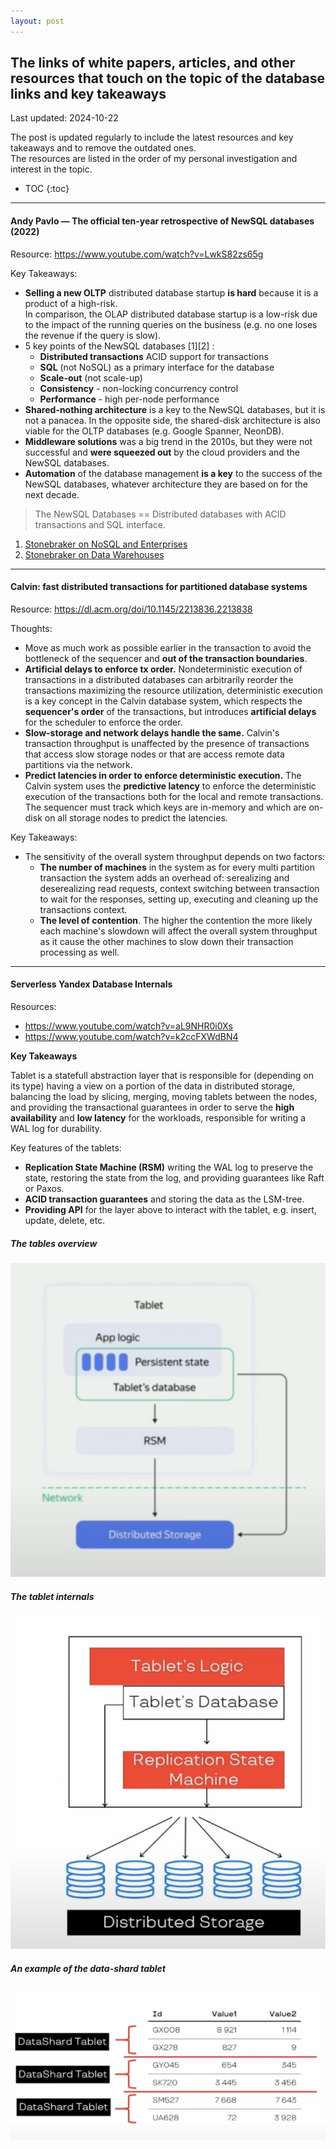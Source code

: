 ```yaml
---
layout: post
---
```


## The links of white papers, articles, and other resources that touch on the topic of the database links and key takeaways

Last updated: 2024-10-22

The post is updated regularly to include the latest resources and key takeaways and to remove the outdated ones. \
The resources are listed in the order of my personal investigation and interest in the topic.

* TOC
{:toc}

---

#### Andy Pavlo — The official ten-year retrospective of NewSQL databases (2022)
Resource: https://www.youtube.com/watch?v=LwkS82zs65g

Key Takeaways:

- **Selling a new OLTP** distributed database startup **is hard** because it is a product of a high-risk. \
In comparison, the OLAP distributed database startup is a low-risk due to the impact of the running queries on the business 
(e.g. no one loses the revenue if the query is slow).
- 5 key points of the NewSQL databases [1][2] :
  - **Distributed transactions** ACID support for transactions
  - **SQL** (not NoSQL) as a primary interface for the database
  - **Scale-out** (not scale-up)
  - **Consistency** - non-locking concurrency control
  - **Performance** - high per-node performance
- **Shared-nothing architecture** is a key to the NewSQL databases, but it is not a panacea. In the opposite side, the 
shared-disk architecture is also viable for the OLTP databases (e.g. Google Spanner, NeonDB).
- **Middleware solutions** was a big trend in the 2010s, but they were not successful and **were squeezed out** by 
the cloud providers and the NewSQL databases.
- **Automation** of the database management **is a key** to the success of the NewSQL databases, whatever architecture 
they are based on for the next decade.

> The NewSQL Databases == Distributed databases with ACID transactions and SQL interface.

1. [Stonebraker on NoSQL and Enterprises](https://dl.acm.org/doi/pdf/10.1145/1978542.1978546)
2. [Stonebraker on Data Warehouses](https://dl.acm.org/doi/pdf/10.1145/1941487.1941491)

---

#### Calvin: fast distributed transactions for partitioned database systems
Resource: https://dl.acm.org/doi/10.1145/2213836.2213838

Thoughts:

- Move as much work as possible earlier in the transaction to avoid the bottleneck of the sequencer and **out of the
transaction boundaries**.
- **Artificial delays to enforce tx order.** Nondeterministic execution of transactions in a distributed databases can arbitrarily reorder the transactions maximizing
the resource utilization, deterministic execution is a key concept in the Calvin database system, which respects the
**sequencer's order** of the transactions, but introduces **artificial delays** for the scheduler to enforce the order.
- **Slow-storage and network delays handle the same.** Calvin's transaction throughput is unaffected by the presence of transactions that access slow storage nodes or 
that are access remote data partitions via the network. 
- **Predict latencies in order to enforce deterministic execution.** The Calvin system uses the **predictive latency** 
to enforce the deterministic execution of the transactions both for the local and remote transactions. The sequencer
must track which keys are in-memory and which are on-disk on all storage nodes to predict the latencies.

Key Takeaways:

- The sensitivity of the overall system throughput depends on two factors:
  - **The number of machines** in the system as for every multi partition transaction the system adds an overhead of:
  serealizing and deserealizing read requests, context switching between transaction to wait for the responses, setting 
  up, executing and cleaning up the transactions context.
  - **The level of contention**. The higher the contention the more likely each machine's slowdown will affect the overall
  system throughput as it cause the other machines to slow down their transaction processing as well. 
  

---

#### Serverless Yandex Database Internals

Resources: 
- https://www.youtube.com/watch?v=aL9NHR0i0Xs
- https://www.youtube.com/watch?v=k2ccFXWdBN4

**Key Takeaways**

Tablet is a statefull abstraction layer that is responsible for (depending on its type) having a view on a portion 
of the data in distributed storage, balancing the load by slicing, merging, moving tablets between the nodes,
and providing the transactional guarantees in order to serve the **high availability** and **low latency** for the
workloads, responsible for writing a WAL log for durability.

Key features of the tablets:
- **Replication State Machine (RSM)** writing the WAL log to preserve the state, restoring the state from the log, and
providing guarantees like Raft or Paxos.
- **ACID transaction guarantees** and storing the data as the LSM-tree.
- **Providing API** for the layer above to interact with the tablet, e.g. insert, update, delete, etc.

##### The tables overview
![ydb_tablet_abstraction_layer.png](./../img/ydb_tablet_abstraction_layer.png)

##### The tablet internals
![ydb_tablet_internals.png](./../img/ydb_tablet_internals.png)

##### An example of the data-shard tablet
![ydb_datashard_tablet.png](./../img/ydb_datashard_tablet.png)